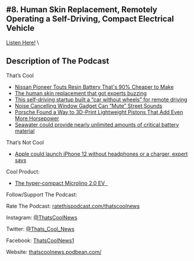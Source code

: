#8. Human Skin Replacement, Remotely Operating a Self-Driving, Compact Electrical Vehicle
---
[Listen Here!](https://thatscoolnews.podbean.com/e/human-skin-replacement-remotely-operating-a-self-driving-compact-electrical-vehicle-%c2%a0-ep-8/) \
## Description of The Podcast
<p style="text-align:left;">That’s Cool</p>

<ul style="text-align:left;"><li style="font-weight:400;"><a href='https://www.bloomberg.com/amp/news/articles/2020-07-08/nissan-pioneer-touts-resin-battery-that-s-90-cheaper-to-make'>Nissan Pioneer Touts Resin Battery That's 90% Cheaper to Make</a></li>

<li style="font-weight:400;"><a href='https://www.medicalresearch.nsw.gov.au/human-skin-replacement-that-got-experts-buzzing/'>The human skin replacement that got experts buzzing</a></li>

<li style="font-weight:400;"><a href='https://arstechnica.com/cars/2020/07/heres-what-one-startup-does-when-its-self-driving-cars-get-stuck/'>This self-driving startup built a “car without wheels” for remote driving</a></li>

<li style="font-weight:400;"><a href='https://futurism.com/the-byte/noise-cancelling-window-gadget'>Noise Cancelling Window Gadget Can “Mute” Street Sounds</a></li>

<li style="font-weight:400;"><a href='https://www.thedrive.com/tech/34775/porsche-found-a-way-to-3d-print-lightweight-pistons-that-add-even-more-horsepower'>Porsche Found a Way to 3D-Print Lightweight Pistons That Add Even More Horsepower</a></li>

<li style="font-weight:400;"><a href='https://www.sciencemag.org/news/2020/07/seawater-could-provide-nearly-unlimited-amounts-critical-battery-material'>Seawater could provide nearly unlimited amounts of critical battery material</a></li>

</ul>
<p style="text-align:left;">That’s Not Cool</p>

<ul style="text-align:left;"><li style="font-weight:400;"><a href='https://www.independent.co.uk/life-style/gadgets-and-tech/news/apple-iphone-12-headphones-charger-ming-chi-kuo-release-a9590656.html'>Apple could launch iPhone 12 without headphones or a charger, expert says</a></li>

</ul>
<p style="text-align:left;">Cool Product:</p>

<ul style="text-align:left;"><li style="font-weight:400;"><a href='https://thenextweb.com/shift/2020/03/05/microlino-micro-scooter-company-reimagines-bmw-isetta-microletta/'>The hyper-compact Microlino 2.0 EV  </a></li>

</ul>
<p style="text-align:left;">Follow/Support The Podcast:</p>

<p style="text-align:left;">Rate The Podcast: <a href='https://ratethispodcast.com/thatscoolnews'>ratethispodcast.com/thatscoolnews</a></p>

<p style="text-align:left;">Instagram: <a href='https://www.instagram.com/thatscoolnews/'>@ThatsCoolNews</a></p>

<p style="text-align:left;">Twitter: <a href='https://twitter.com/Thats_Cool_News'>@Thats_Cool_News</a></p>

<p style="text-align:left;">Facebook: <a href='https://www.facebook.com/ThatsCoolNews1/'>ThatsCoolNews1</a></p>

<p style="text-align:left;">Website: <a href='https://thatscoolnews.podbean.com/'>thatscoolnews.podbean.com/</a></p>
